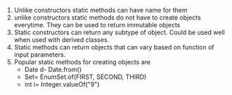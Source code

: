 1. Unlike constructors static methods can have name for them
2. unlike constructors static methods do not have to create objects everytime. They can be used to return immutable objects
3. Static constructors can return any subtype of object. Could be used well when used with derived classes.
4. Static methods can return objects that can vary based on function of input parameters.
5. Popular static methods for creating objects are
    * Date d- Date.from(<variable>)
    * Set<Rank>= EnumSet.of(FIRST, SECOND, THIRD)
    * int i= Integer.valueOf("9")
    
